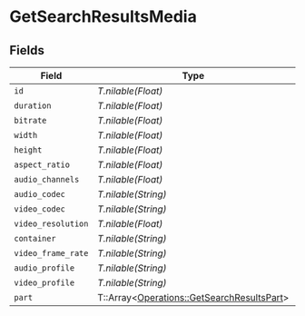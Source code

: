 # GetSearchResultsMedia


## Fields

| Field                                                                                         | Type                                                                                          | Required                                                                                      | Description                                                                                   | Example                                                                                       |
| --------------------------------------------------------------------------------------------- | --------------------------------------------------------------------------------------------- | --------------------------------------------------------------------------------------------- | --------------------------------------------------------------------------------------------- | --------------------------------------------------------------------------------------------- |
| `id`                                                                                          | *T.nilable(Float)*                                                                            | :heavy_minus_sign:                                                                            | N/A                                                                                           | 26610                                                                                         |
| `duration`                                                                                    | *T.nilable(Float)*                                                                            | :heavy_minus_sign:                                                                            | N/A                                                                                           | 6612628                                                                                       |
| `bitrate`                                                                                     | *T.nilable(Float)*                                                                            | :heavy_minus_sign:                                                                            | N/A                                                                                           | 4751                                                                                          |
| `width`                                                                                       | *T.nilable(Float)*                                                                            | :heavy_minus_sign:                                                                            | N/A                                                                                           | 1916                                                                                          |
| `height`                                                                                      | *T.nilable(Float)*                                                                            | :heavy_minus_sign:                                                                            | N/A                                                                                           | 796                                                                                           |
| `aspect_ratio`                                                                                | *T.nilable(Float)*                                                                            | :heavy_minus_sign:                                                                            | N/A                                                                                           | 2.35                                                                                          |
| `audio_channels`                                                                              | *T.nilable(Float)*                                                                            | :heavy_minus_sign:                                                                            | N/A                                                                                           | 6                                                                                             |
| `audio_codec`                                                                                 | *T.nilable(String)*                                                                           | :heavy_minus_sign:                                                                            | N/A                                                                                           | aac                                                                                           |
| `video_codec`                                                                                 | *T.nilable(String)*                                                                           | :heavy_minus_sign:                                                                            | N/A                                                                                           | hevc                                                                                          |
| `video_resolution`                                                                            | *T.nilable(Float)*                                                                            | :heavy_minus_sign:                                                                            | N/A                                                                                           | 1080                                                                                          |
| `container`                                                                                   | *T.nilable(String)*                                                                           | :heavy_minus_sign:                                                                            | N/A                                                                                           | mkv                                                                                           |
| `video_frame_rate`                                                                            | *T.nilable(String)*                                                                           | :heavy_minus_sign:                                                                            | N/A                                                                                           | 24p                                                                                           |
| `audio_profile`                                                                               | *T.nilable(String)*                                                                           | :heavy_minus_sign:                                                                            | N/A                                                                                           | lc                                                                                            |
| `video_profile`                                                                               | *T.nilable(String)*                                                                           | :heavy_minus_sign:                                                                            | N/A                                                                                           | main 10                                                                                       |
| `part`                                                                                        | T::Array<[Operations::GetSearchResultsPart](../../models/operations/getsearchresultspart.md)> | :heavy_minus_sign:                                                                            | N/A                                                                                           |                                                                                               |